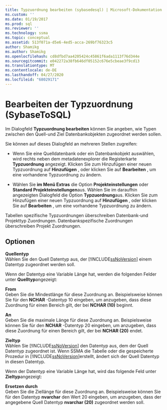 ```yaml
---
title: Typzuordnung bearbeiten (sybasedesql) | Microsoft-Dokumentation
ms.custom: ''
ms.date: 01/19/2017
ms.prod: sql
ms.reviewer: ''
ms.technology: ssma
ms.topic: conceptual
ms.assetid: 513f071a-d5e6-4ed5-acca-269bf76323c5
author: Shamikg
ms.author: Shamikg
ms.openlocfilehash: cd8dfbd7aa4205424c45861f6ada1113f76d344e
ms.sourcegitcommit: e042272a38fb646df05152c676e5cbeae3f9cd13
ms.translationtype: MT
ms.contentlocale: de-DE
ms.lasthandoff: 04/27/2020
ms.locfileid: "68029171"
---
```

# <a name="edit-type-mapping-sybasetosql"></a>Bearbeiten der Typzuordnung (SybaseToSQL)
Im Dialogfeld **Typzuordnung bearbeiten** können Sie angeben, wie Typen zwischen den Quell-und Ziel Datenbankobjekten zugeordnet werden sollen.  
  
Sie können auf dieses Dialogfeld an mehreren Stellen zugreifen:  
  
-   Wenn Sie eine Quelldatenbank oder ein Datenbankobjekt auswählen, wird rechts neben dem metadatenexplorer die Registerkarte **Typzuordnung** angezeigt. Klicken Sie zum Hinzufügen einer neuen Typzuordnung auf **Hinzufügen** , oder klicken Sie auf **Bearbeiten** , um eine vorhandene Typzuordnung zu ändern.  
  
-   Wählen Sie **im Menü Extras** die Option **Projekteinstellungen** oder **Standard Projekteinstellungen**aus. Wählen Sie im daraufhin angezeigten Dialogfeld die Option **Typzuordnung**aus. Klicken Sie zum Hinzufügen einer neuen Typzuordnung auf **Hinzufügen** , oder klicken Sie auf **Bearbeiten** , um eine vorhandene Typzuordnung zu ändern.  
  
Tabellen spezifische Typzuordnungen überschreiben Datenbank-und Projekttyp Zuordnungen. Datenbankspezifische Zuordnungen überschreiben Projekt Zuordnungen.  
  
## <a name="options"></a>Optionen  
**Quellentyp**  
Wählen Sie den Quell Datentyp aus, der [!INCLUDE[ssNoVersion](../../includes/ssnoversion-md.md)] einem Datentyp zugeordnet werden soll.  
  
Wenn der Datentyp eine Variable Länge hat, werden die folgenden Felder unter **Quelltyp**angezeigt:  
  
**From**  
Geben Sie die Mindestlänge für diese Zuordnung an. Beispielsweise können Sie für den **NCHAR** -Datentyp 10 eingeben, um anzugeben, dass diese Zuordnung für einen Bereich gilt, der bei **NCHAR (10)** beginnt.  
  
**An**  
Geben Sie die maximale Länge für diese Zuordnung an. Beispielsweise können Sie für den **NCHAR** -Datentyp 20 eingeben, um anzugeben, dass diese Zuordnung für einen Bereich gilt, der bei **NCHAR (20)** endet.  
  
**Zieltyp**  
Wählen Sie [!INCLUDE[ssNoVersion](../../includes/ssnoversion-md.md)] den Datentyp aus, dem der Quell Datentyp zugeordnet ist. Wenn SSMA die Tabelle oder die gespeicherte Prozedur in [!INCLUDE[ssNoVersion](../../includes/ssnoversion-md.md)]erstellt, ändert sich der Quell Datentyp in diesen Datentyp.  
  
Wenn der Datentyp eine Variable Länge hat, wird das folgende Feld unter **Zieltyp**angezeigt:  
  
**Ersetzen durch**  
Geben Sie die Ziellänge für diese Zuordnung an. Beispielsweise können Sie für den Datentyp **nvarchar** den Wert 20 eingeben, um anzugeben, dass der angegebene Quell Datentyp **nvarchar (20)** zugeordnet werden soll.  
  
